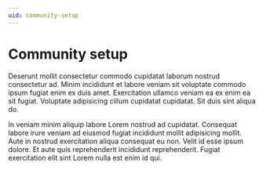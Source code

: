```yaml
---
uid: community-setup
---
```


# Community setup

Deserunt mollit consectetur commodo cupidatat laborum nostrud consectetur ad. Minim incididunt et labore veniam sit voluptate commodo ipsum fugiat enim ex duis amet. Exercitation ullamco veniam ea ex enim ea sit fugiat. Voluptate adipisicing cillum cupidatat cupidatat. Sit duis sint aliqua do.

In veniam minim aliquip labore Lorem nostrud ad cupidatat. Consequat labore irure veniam ad eiusmod fugiat incididunt mollit adipisicing mollit. Aute in nostrud exercitation aliqua consequat eu non. Velit id esse ipsum dolore. Et aute quis reprehenderit incididunt reprehenderit. Fugiat exercitation elit sint Lorem nulla est enim id qui.